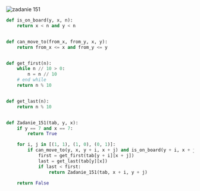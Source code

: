 <picture>
  <source srcset="../../srt/zbior_zadan/151.png" media="(prefers-color-scheme: light)">
  <source srcset="../../srt/zbior_zadan/black_151.png" media="(prefers-color-scheme: dark)">
  <img src="../../srt/zbior_zadan/black_151.png" alt="zadanie 151">
</picture>

```python
def is_on_board(y, x, n):
    return x < n and y < n


def can_move_to(from_x, from_y, x, y):
    return from_x <= x and from_y <= y


def get_first(n):
    while n // 10 > 0:
        n = n // 10
    # end while
    return n % 10


def get_last(n):
    return n % 10


def Zadanie_151(tab, y, x):
    if y == 7 and x == 7:
        return True

    for i, j in [(1, 1), (1, 0), (0, 1)]:
        if can_move_to(y, x, y + i, x + j) and is_on_board(y + i, x + j, len(tab)):
            first = get_first(tab[y + i][x + j])
            last = get_last(tab[y][x])
            if last < first:
                return Zadanie_151(tab, x + i, y + j)

    return False



```

